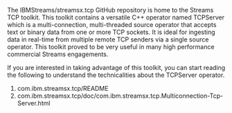The IBMStreams/streamsx.tcp GitHub repository is home to the Streams TCP toolkit.
This toolkit contains a versatile C++ operator named TCPServer which is a multi-connection, multi-threaded 
source operator that accepts text or binary data from one or more TCP sockets. It is ideal for ingesting data in
real-time from multiple remote TCP senders via a single source operator. This toolkit proved to be very useful in
many high performance commercial Streams engagements. 

If you are interested in taking advantage of this toolkit, you can start reading the following to understand the
technicalities about the TCPServer operator.

<ol>
<li>com.ibm.streamsx.tcp/README</li>
<li>com.ibm.streamsx.tcp/doc/com.ibm.streamsx.tcp.Multiconnection-Tcp-Server.html</li>
</ol>
